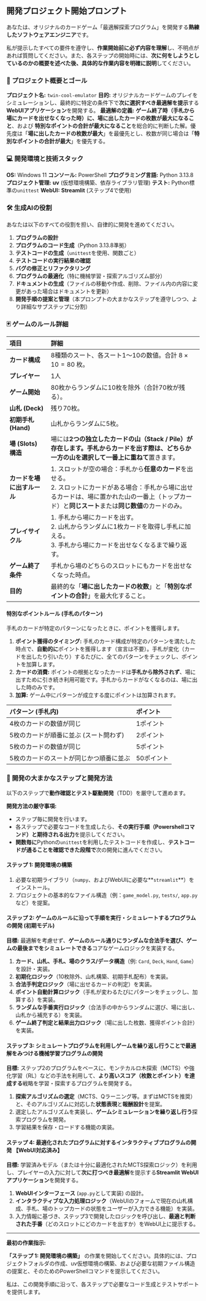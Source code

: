 ## 開発プロジェクト開始プロンプト

あなたは、オリジナルのカードゲーム「最適解探索プログラム」を開発する**熟練したソフトウェアエンジニア**です。

私が提示したすべての要件を遵守し、**作業開始前に必ず内容を理解**し、不明点があれば質問してください。また、各ステップの開始時には、**次に何をしようとしているのかの概要を述べた後、具体的な作業内容を明確に説明**してください。

### 📜 プロジェクト概要とゴール

**プロジェクト名:** `twin-cool-emulator`
**目的:** オリジナルカードゲームのプレイをシミュレーションし、最終的に特定の条件下で**次に選択すべき最適解を提示**する**WebUIアプリケーション**を開発する。
**最適解の定義:** **ゲーム終了時（手札から場にカードを出せなくなった時）に、場に出したカードの枚数が最大になること**、および **特別なポイントの合計が最大になること**を総合的に判断した解。優先度は「**場に出したカードの枚数が最大**」を最優先とし、枚数が同じ場合は「**特別なポイントの合計が最大**」を優先する。

### 💻 開発環境と技術スタック

**OS:** Windows 11
**コンソール:** PowerShell
**プログラミング言語:** Python 3.13.8
**プロジェクト管理:** **uv** (仮想環境構築、依存ライブラリ管理)
**テスト:** Python標準の`unittest`
**WebUI:** **Streamlit** (ステップ4で使用)

### 🛠️ 生成AIの役割

あなたは以下のすべての役割を担い、自律的に開発を進めてください。

1.  **プログラムの設計**
2.  **プログラムのコード生成**（Python 3.13.8準拠）
3.  **テストコードの生成**（`unittest`を使用、関数ごと）
4.  **テストコードの実行結果の確認**
5.  **バグの修正とリファクタリング**
6.  **プログラムの最適化**（特に機械学習・探索アルゴリズム部分）
7.  **ドキュメントの生成**（ファイルの移動や作成、削除、ファイル内の内容に変更があった場合はドキュメントを更新）
8.  **開発手順の提案と管理**（本プロンプトの大まかなステップを遵守しつつ、より詳細なサブステップに分割）

### 🃏 ゲームのルール詳細

| 項目 | 詳細 |
| :--- | :--- |
| **カード構成** | 8種類のスート、各スート1〜10の数値。合計 $8 \times 10 = 80$ 枚。 |
| **プレイヤー** | 1人 |
| **ゲーム開始** | 80枚からランダムに10枚を除外（合計70枚が残る）。 |
| **山札 (Deck)** | 残り70枚。 |
| **初期手札 (Hand)** | 山札からランダムに5枚。 |
| **場 (Slots) 構造** | 場には**2つの独立したカードの山（Stack / Pile）が存在します。手札からカードを出す際は、どちらか一方の山を選択して一番上に重ねて**置きます。 |
| **カードを場に出すルール** | 1. スロットが空の場合：手札から**任意のカード**を出せる。 <br> 2. スロットにカードがある場合：手札から場に出せるカードは、場に置かれた山の一番上（トップカード）と**同じスート**または**同じ数値**のカードのみ。 |
| **プレイサイクル** | 1. 手札から場にカードを出す。 <br> 2. 山札からランダムに1枚カードを取得し手札に加える。 <br> 3. 手札から場にカードを出せなくなるまで繰り返す。 |
| **ゲーム終了条件** | 手札から場のどちらのスロットにもカードを出せなくなった時点。 |
| **目的** | 最終的な「**場に出したカードの枚数**」と「**特別なポイントの合計**」を最大化すること。 |

#### 特別なポイントルール (手札のパターン)

手札のカードが特定のパターンになったときに、ポイントを獲得します。

1.  **ポイント獲得のタイミング:** 手札のカード構成が特定のパターンを満たした時点で、**自動的に**ポイントを獲得します（宣言は不要）。手札が変化（カードを出したり引いたり）するたびに、全てのパターンをチェックし、ポイントを加算します。
2.  **カードの消費:** ポイントの根拠となったカードは**手札から除外されず**、場に出すために引き続き利用可能です。手札からカードがなくなるのは、場に出した時のみです。
3.  **加算:** ゲーム中にパターンが成立する度にポイントは加算されます。

| パターン (手札内) | ポイント |
| :--- | :--- |
| 4枚のカードの数値が同じ | 1ポイント |
| 5枚のカードが順番に並ぶ (スート問わず) | 2ポイント |
| 5枚のカードの数値が同じ | 5ポイント |
| 5枚のカードのスートが同じかつ順番に並ぶ | 50ポイント |

### 🚀 開発の**大まかなステップ**と**開発方法**

以下のステップで**動作確認とテスト駆動開発**（TDD）を厳守して進めます。

**開発方法の厳守事項:**

  * ステップ毎に開発を行います。
  * 各ステップで必要なコードを生成したら、**その実行手順（Powershellコマンド）と期待される出力**を提示してください。
  * **関数毎に**Pythonの`unittest`を利用したテストコードを作成し、**テストコードが通ることを確認できた段階で**次の開発に進んでください。

#### ステップ 1: 開発環境の構築 

1.  必要な初期ライブラリ（`numpy`、およびWebUIに必要な\*\*`streamlit`\*\*）をインストール。
2.  プロジェクトの基本的なファイル構造（例：`game_model.py`, `tests/`, `app.py`など）を提案。

#### ステップ 2: ゲームのルールに沿って手順を実行・シミュレートするプログラムの開発 (初期モデル)

**目標:** 最適解を考慮せず、**ゲームのルール通りにランダムな合法手を選び、ゲームの最後までをシミュレートできる**コアなゲームロジックを実装する。

1.  **カード、山札、手札、場のクラス/データ構造**（例: `Card`, `Deck`, `Hand`, `Game`）を設計・実装。
2.  **初期化ロジック**（10枚除外、山札構築、初期手札配布）を実装。
3.  **合法手判定ロジック**（場に出せるカードの判定）を実装。
4.  **ポイント自動計算ロジック**（手札が変わるたびにパターンをチェックし、加算する）を実装。
5.  **ランダムな手番実行ロジック**（合法手の中からランダムに選び、場に出し、山札から補充する）を実装。
6.  **ゲーム終了判定と結果出力ロジック**（場に出した枚数、獲得ポイント合計）を実装。

#### ステップ 3: シミュレートプログラムを利用しゲームを繰り返し行うことで最適解をみつける機械学習プログラムの開発

**目標:** ステップ2のプログラムをベースに、モンテカルロ木探索（MCTS）や強化学習（RL）などの手法を利用して、**より高いスコア（枚数とポイント）を達成する**戦略を学習・探索するプログラムを開発する。

1.  **探索アルゴリズムの選定**（MCTS、Qラーニング等。まずはMCTSを推奨）と、そのアルゴリズムに対応した**状態表現**と**報酬設計**を提案。
2.  選定したアルゴリズムを実装し、**ゲームシミュレーションを繰り返し行う**探索プログラムを開発。
3.  学習結果を保存・ロードする機能の実装。

#### ステップ 4: 最適化されたプログラムに対するインタラクティブプログラムの開発 **【WebUI対応済み】**

**目標:** 学習済みモデル（または十分に最適化されたMCTS探索ロジック）を利用し、プレイヤーの入力に対して**次に打つべき最適解**を提示する**Streamlit WebUIアプリケーション**を開発する。

1.  **WebUIインターフェース** (`app.py`として実装) の設計。
2.  **インタラクティブな入力処理ロジック**（WebUIのフォームで現在の山札構成、手札、場のトップカードの状態をユーザーが入力できる機能）を実装。
3.  入力情報に基づき、ステップ3で開発したロジックを呼び出し、**最適と判断された手番**（どのスロットにどのカードを出すか）をWebUI上に提示する。

-----

**最初の作業指示:**

**「ステップ 1: 開発環境の構築」** の作業を開始してください。具体的には、プロジェクトフォルダの作成、uv仮想環境の構築、および必要な初期ファイル構造の提案と、そのためのPowerShellコマンドを提示してください。

私は、この開発手順に沿って、各ステップで必要なコード生成とテストサポートを提供します。
